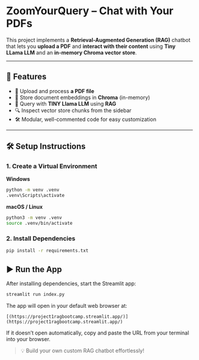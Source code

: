 # ZoomYourQuery – Chat with Your PDFs

This project implements a **Retrieval-Augmented Generation (RAG)** chatbot that lets you **upload a PDF** and **interact with their content** using **Tiny LLama LLM** and an **in-memory Chroma vector store**.

---

## 🚀 Features

- 📄 Upload and process **a PDF file**
- 🧠 Store document embeddings in **Chroma** (in-memory)
- 💬 Query with **TINY Llama LLM** using **RAG**
- 🔍 Inspect vector store chunks from the sidebar
- 🛠️ Modular, well-commented code for easy customization

---

## 🛠 Setup Instructions

### 1. Create a Virtual Environment

**Windows**

```bash
python -m venv .venv
.venv\Scripts\activate
```

**macOS / Linux**

```bash
python3 -m venv .venv
source .venv/bin/activate
```

### 2. Install Dependencies

```bash
pip install -r requirements.txt
```



## ▶️ Run the App

After installing dependencies, start the Streamlit app:

```bash
streamlit run index.py
```

The app will open in your default web browser at:

```
[(https://project1ragbootcamp.streamlit.app/)](https://project1ragbootcamp.streamlit.app/)
```

If it doesn’t open automatically, copy and paste the URL from your terminal into your browser.

> 💡 Build your own custom RAG chatbot effortlessly!
